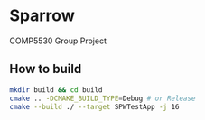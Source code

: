 # Sparrow
COMP5530 Group Project

## How to build

```bash
mkdir build && cd build
cmake .. -DCMAKE_BUILD_TYPE=Debug # or Release
cmake --build ./ --target SPWTestApp -j 16
```
